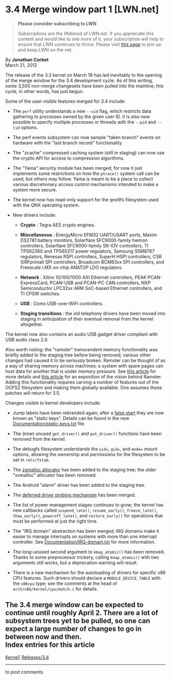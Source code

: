 # 3.4 Merge window part 1 [LWN.net]

> **Please consider subscribing to LWN**
> 
> Subscriptions are the lifeblood of LWN.net. If you appreciate this content and would like to see more of it, your subscription will help to ensure that LWN continues to thrive. Please visit [this page](/Promo/nst-nag1/subscribe) to join up and keep LWN on the net. 

By **Jonathan Corbet**  
March 21, 2012 

The release of the 3.3 kernel on March 18 has led inevitably to the opening of the merge window for the 3.4 development cycle. As of this writing, some 3,500 non-merge changesets have been pulled into the mainline; this cycle, in other words, has just begun. 

Some of the user-visible features merged for 3.4 include: 

  * The `perf` utility understands a new `--uid` flag, which restricts data gathering to processes owned by the given user ID. It is also now possible to specify multiple processes or threads with the `--pid` and `--tid` options. 

  * The perf events subsystem can now sample "taken branch" events on hardware with the "last branch record" functionality. 

  * The "zcache" compressed caching system (still in staging) can now use the crypto API for access to compression algorithms. 

  * The "Yama" security module has been merged; for now it just implements some restrictions on how the `ptrace()` system call can be used, but others may follow. Yama is meant to be a place to collect various discretionary access control mechanisms intended to make a system more secure. 

  * The kernel now has read-only support for the qnx6fs filesystem used with the QNX operating system. 

  * New drivers include: 

    * **Crypto** : Tegra AES crypto engines. 

    * **Miscellaneous** : EnergyMicro EFM32 UART/USART ports, Maxim DS2781 battery monitors, Solarflare SFC9000-family hwmon controllers, Solarflare SFC9000-family SR-IOV controllers, TI TPS62360 and TPS65217 power regulators, Samsung S5M8767 regulators, Renesas RSPI controllers, SuperH HSPI controllers, CSR SiRFprimaII SPI controllers, Broadcom BCM63xx SPI controllers, and Freescale i.MX on-chip ANATOP LDO regulators. 

    * **Network** : Xilinx 10/100/1000 AXI Ethernet controllers, PEAK PCAN-ExpressCard, PCAN-USB and PCAN-PC CAN controllers, NXP Semiconductor LPC32xx ARM SoC-based Ethernet controllers, and TI CPSW switches. 

    * **USB** : Ozmo USB-over-WiFi controllers. 

    * **Staging transitions** : the old telephony drivers have been moved into staging in anticipation of their eventual removal from the kernel altogether. 

The kernel now also contains an audio USB gadget driver compliant with USB audio class 2.0. 




Also worth noting: the "ramster" transcendent memory functionality was briefly added to the staging tree before being removed; various other changes had caused it to be seriously broken. Ramster can be thought of as a way of sharing memory across machines; a system with spare pages can host data for another that is under memory pressure. See [this article](/Articles/454795/) for more details and [this article](/Articles/475681/) for an exposition of the vision behind Ramster. Adding this functionality requires carving a number of features out of the OCFS2 filesystem and making them globally available. One assumes these patches will return for 3.5. 

Changes visible to kernel developers include: 

  * Jump labels have been rebranded again; after a [false start](/Articles/484527/) they are now known as "static keys". Details can be found in the new [Documentation/static-keys.txt](/Articles/487426/) file. 

  * The (now) unused `get_driver()` and `put_driver()` functions have been removed from the kernel. 

  * The debugfs filesystem understands the `uid=`, `gid=`, and `mode=` mount options, allowing the ownership and permissions for the filesystem to be set in `/etc/fstab`. 

  * The [zsmalloc allocator](/Articles/477067/) has been added to the staging tree; the older "xvmalloc" allocator has been removed. 

  * The Android "alarm" driver has been added to the staging tree. 

  * The [deferred driver probing mechanism](/Articles/450460/) has been merged. 

  * The list of power management stages continues to grow; the kernel has new callbacks called `suspend_late()`, `resume_early()`, `freeze_late()`, `thaw_early()`, `poweroff_late()`, and `restore_early()` for operations that must be performed at just the right time. 

  * The "IRQ domain" abstraction has been merged; IRQ domains make it easier to manage interrupts on systems with more than one interrupt controller. See [Documentation/IRQ-domain.txt](/Articles/487684/) for more information. 

  * The long-unused second argument to `kmap_atomic()` has been removed. Thanks to some preprocessor trickery, calling `kmap_atomic()` with two arguments still works, but a deprecation warning will result. 

  * There is a new mechanism for the autoloading of drivers for specific x86 CPU features. Such drivers should declare a `MODULE_DEVICE_TABLE` with the `x86cpu` type; see the comments at the head of `arch/x86/kernel/cpu/match.c` for details. 




The 3.4 merge window can be expected to continue until roughly April 2. There are a lot of subsystem trees yet to be pulled, so one can expect a large number of changes to go in between now and then.  
Index entries for this article  
---  
[Kernel](/Kernel/Index)| [Releases/3.4](/Kernel/Index#Releases-3.4)  
  


* * *

to post comments 
